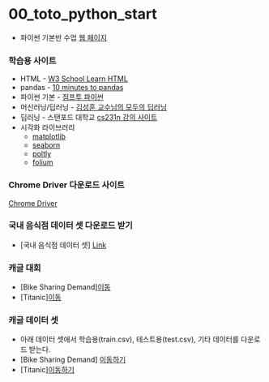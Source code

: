 # 00_toto_python_start
 * 파이썬 기본반 수업 [웹 페이지](https://ldjwj.github.io/00_PYTHON_LEVELUP_CLASS/)

### 학습용 사이트
 * HTML - [W3 School Learn HTML](https://www.w3schools.com/html/default.asp)
 * pandas - [10 minutes to pandas](https://pandas.pydata.org/pandas-docs/stable/getting_started/10min.html)
 * 파이썬 기본 - [점프투 파이썬](https://wikidocs.net/book/1)
 * 머신러닝/딥러닝 - [김성훈 교수님의 모두의 딥러닝](https://hunkim.github.io/ml/)
 * 딥러닝 - 스탠포드 대학교 [cs231n 강의 사이트](http://cs231n.stanford.edu/)
 * 시각화 라이브러리
    * [matplotlib](https://matplotlib.org/)
    * [seaborn](https://seaborn.pydata.org/examples/index.html)
    * [poltly](https://plot.ly/)
    * [folium](https://python-visualization.github.io/folium/)


### Chrome Driver 다운로드 사이트
[Chrome Driver](https://chromedriver.chromium.org/downloads)

### 국내 음식점 데이터 셋 다운로드 받기
 * [국내 음식점 데이터 셋] [Link](https://www.data.go.kr/dataset/15003419/fileData.do)

### 캐글 대회
 * [Bike Sharing Demand][이동](https://www.kaggle.com/c/bike-sharing-demand)
 * [Titanic][이동](https://www.kaggle.com/c/titanic/overview)

### 캐글 데이터 셋 
 * 아래 데이터 셋에서 학습용(train.csv), 테스트용(test.csv), 기타 데이터를 다운로드 받는다.
 * [Bike Sharing Demand] [이동하기](https://www.kaggle.com/c/bike-sharing-demand/data)
 * [Titanic][이동하기](https://www.kaggle.com/c/titanic/data)
